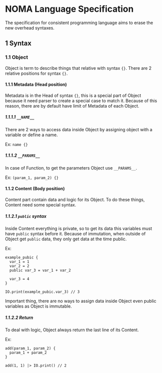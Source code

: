 # NOMA Language Specification

The specification for consistent programming language aims to erase the new overhead syntaxes.

## 1 Syntax

### 1.1 Object

Object is term to describe things that relative with syntax `{}`. There are 2 relative positions for syntax `{}`.

#### 1.1.1 Metadata (Head position)

Metadata is in the Head of syntax `{}`, this is a special part of Object because it need parser to create a special case to match it. Because of this reason, there are by default have limit of Metadata of each Object.

##### 1.1.1.1 `__NAME__`

There are 2 ways to access data inside Object by assigning object with a variable or define a name.

Ex: `name {}`

##### 1.1.1.2 `__PARAMS__`

In case of Function, to get the parameters Object use `__PARAMS__`.

Ex: `(param_1, param_2) {}`

#### 1.1.2 Content (Body position)

Content part contain data and logic for its Object. To do these things, Content need some special syntax.

##### 1.1.2.1 `public` syntax

Inside Content everything is private, so to get its data this variables must have `public` syntax before it. Because of immutation, when outside of Object get `public` data, they only get data at the time public.

Ex:

```text
example_pubic {
  var_1 = 1
  var_2 = 2
  public var_3 = var_1 + var_2
  
  var_3 = 4
}

IO.print(example_pubic.var_3) // 3
```

Important thing, there are no ways to assign data inside Object even public variables as Object is immutable.

##### 1.1.2.2 Return

To deal with logic, Object always return the last line of its Content.

Ex:

```text
add(param_1, param_2) {
  param_1 + param_2
}

add(1, 1) |> IO.print() // 2
```
